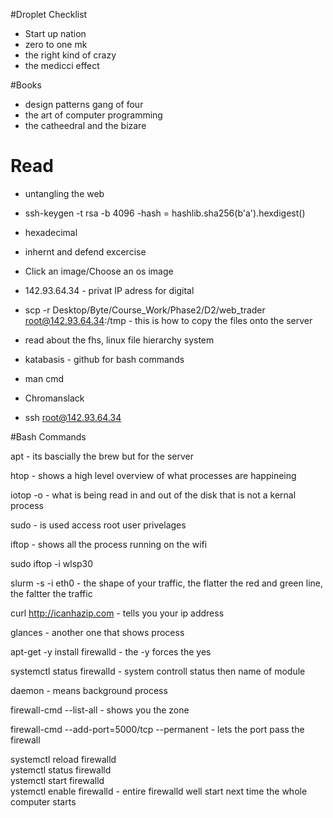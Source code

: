 #Droplet Checklist

- Start up nation
- zero to one mk
- the right kind of crazy 
- the medicci effect 

#Books 
- design patterns gang of four
- the art of computer programming
- the catheedral and the bizare 

# Read 
- untangling the web
-   ssh-keygen -t rsa -b 4096
-hash = hashlib.sha256(b'a').hexdigest()
- hexadecimal
- inhernt and defend excercise

- Click an image/Choose an os image  
- 142.93.64.34 - privat IP adress for digital 
- scp -r Desktop/Byte/Course_Work/Phase2/D2/web_trader root@142.93.64.34:/tmp -  this is how to copy the files onto the server

- read about the fhs, linux file hierarchy system 
- katabasis - github for bash commands 
- man cmd
- Chromanslack

- ssh root@142.93.64.34

#Bash Commands

apt - its bascially the brew but for the server

htop - shows a high level overview of what processes are happineing 

iotop -o - what is being read in and out of the disk that is not a kernal process

sudo - is used access root user privelages 

iftop - shows all the process running on the wifi 

sudo iftop -i wlsp30

slurm -s -i eth0 - the shape of your traffic, the flatter the red and green line, the faltter the traffic

curl http://icanhazip.com - tells you your ip address

glances - another one that shows process

apt-get -y install firewalld - the -y forces the yes

systemctl status firewalld - system controll status then name of module

daemon - means background process

firewall-cmd --list-all - shows you the zone 

firewall-cmd --add-port=5000/tcp --permanent - lets the port pass the firewall

systemctl reload firewalld  
ystemctl status firewalld  
ystemctl start firewalld  
ystemctl enable firewalld  - entire firewalld well start next time the whole computer starts 